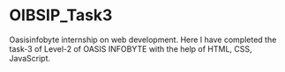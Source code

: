 # OIBSIP_Task3
Oasisinfobyte internship on web development. Here I have completed the task-3 of Level-2 of OASIS INFOBYTE with the help of HTML, CSS, JavaScript.
